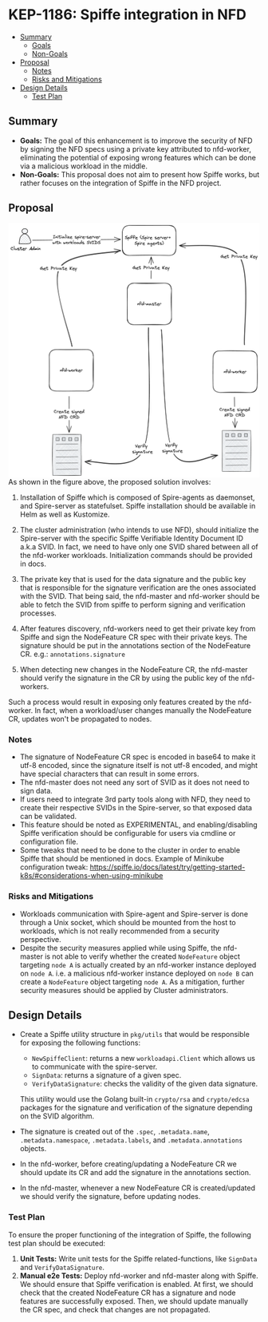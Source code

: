 # KEP-1186: Spiffe integration in NFD

<!-- toc -->
- [Summary](#summary)
    - [Goals](#goals)
    - [Non-Goals](#non-goals)
- [Proposal](#proposal)
    - [Notes](#notes)
    - [Risks and Mitigations](#risks-and-mitigations)
- [Design Details](#design-details)
    - [Test Plan](#test-plan)
<!-- /toc -->

## Summary
- **Goals:** The goal of this enhancement is to improve the security of NFD by signing the NFD specs using a private key attributed to nfd-worker, eliminating the potential of exposing wrong features which can be done via a malicious workload in the middle.
- **Non-Goals:** This proposal does not aim to present how Spiffe works, but rather focuses on the integration of Spiffe in the NFD project.

## Proposal
<img src="./nfd-spiffe.png" style="display: block; margin-left: auto; margin-right: auto;">
As shown in the figure above, the proposed solution involves:

1. Installation of Spiffe which is composed of Spire-agents as daemonset, and Spire-server as statefulset. Spiffe installation should be available in Helm as well as Kustomize.

2. The cluster administration (who intends to use NFD), should initialize the Spire-server with the specific Spiffe Verifiable Identity Document ID a.k.a SVID. In fact, we need to have only one SVID shared between all of the nfd-worker workloads. Initialization commands should be provided in docs.

3. The private key that is used for the data signature and the public key that is responsible for the signature verification are the ones associated with the SVID. That being said, the nfd-master and nfd-worker should be able to fetch the SVID from spiffe to perform signing and verification processes.

4. After features discovery, nfd-workers need to get their private key from Spiffe and sign the NodeFeature CR spec with their private keys. The signature should be put in the annotations section of the NodeFeature CR. e.g.: `annotations.signature`

5. When detecting new changes in the NodeFeature CR, the nfd-master should verify the signature in the CR by using the public key of the nfd-workers.

Such a process would result in exposing only features created by the nfd-worker. In fact, when a workload/user changes manually the NodeFeature CR, updates won't be propagated to nodes.

### Notes
- The signature of NodeFeature CR spec is encoded in base64 to make it utf-8 encoded, since the signature itself is not utf-8 encoded, and might have special characters that can result in some errors.
- The nfd-master does not need any sort of SVID as it does not need to sign data.
- If users need to integrate 3rd party tools along with NFD, they need to create their respective SVIDs in the Spire-server, so that exposed data can be validated.
- This feature should be noted as EXPERIMENTAL, and enabling/disabling Spiffe verification should be configurable for users via cmdline or configuration file.
- Some tweaks that need to be done to the cluster in order to enable Spiffe that should be mentioned in docs. Example of Minikube configuration tweak: https://spiffe.io/docs/latest/try/getting-started-k8s/#considerations-when-using-minikube


### Risks and Mitigations
- Workloads communication with Spire-agent and Spire-server is done through a Unix socket, which should be mounted from the host to workloads, which is not really recommended from a security perspective.
- Despite the security measures applied while using Spiffe, the nfd-master is not able to verify whether the created `NodeFeature` object targeting `node A` is actually created by an nfd-worker instance deployed on `node A`. i.e. a malicious nfd-worker instance deployed on `node B` can create a `NodeFeature` object targeting `node A`.
As a mitigation, further security measures should be applied by Cluster administrators.

## Design Details
- Create a Spiffe utility structure in `pkg/utils` that would be responsible for exposing the following functions:
    - `NewSpiffeClient`: returns a new `workloadapi.Client` which allows us to communicate with the spire-server.
    - `SignData`: returns a signature of a given spec.
    - `VerifyDataSignature`: checks the validity of the given data signature.
    
    This utility would use the Golang built-in `crypto/rsa` and `crypto/edcsa` packages for the signature and verification of the signature depending on the SVID algorithm.
- The signature is created out of the `.spec`, `.metadata.name`, `.metadata.namespace`, `.metadata.labels`, and `.metadata.annotations` objects.
- In the nfd-worker, before creating/updating a NodeFeature CR we should update its CR and add the signature in the annotations section.
- In the nfd-master, whenever a new NodeFeature CR is created/updated we should verify the signature, before updating nodes.

### Test Plan
To ensure the proper functioning of the integration of Spiffe, the following test plan should be executed:
1. **Unit Tests:** Write unit tests for the Spiffe related-functions, like `SignData` and `VerifyDataSignature`.
2. **Manual e2e Tests:** Deploy nfd-worker and nfd-master along with Spiffe. We should ensure that Spiffe verification is enabled. At first, we should check that the created NodeFeature CR has a signature and node features are successfully exposed. Then, we should update manually the CR spec, and check that changes are not propagated.
